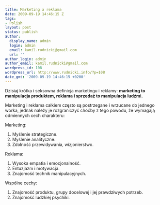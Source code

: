 ```yaml
---
title: Marketing a reklama
date: 2009-09-19 14:46:15 Z
tags:
- Polish
layout: post
status: publish
author:
  display_name: admin
  login: admin
  email: kamil.rudnicki@gmail.com
  url: ''
author_login: admin
author_email: kamil.rudnicki@gmail.com
wordpress_id: 108
wordpress_url: http://www.rudnicki.info/?p=108
date_gmt: '2009-09-19 14:46:15 +0200'
---
```


<p>Dzisiaj krótka i seksowna definicja marketingu i reklamy: <strong>m</strong><strong>arketing to manipulacja produktem, reklama i sprzedaż to manipulacja ludźmi.</strong></p>
<p>Marketing i reklama całkiem często są postrzegane i wrzucane do jednego worka, jednak należy je rozgraniczyć choćby z tego powodu, że wymagają odmiennych cech charakteru:</p>
<p>Marketing:</p>
<ol>
<li>Myślenie strategiczne.</li>
<li>Myślenie analityczne.</li>
<li>Zdolność przewidywania, wizjonierstwo.</li>
</ol>
<p>Reklama:</p>
<ol>
<li>Wysoka empatia i emocjonalność.</li>
<li>Entuzjazm i motywacja.</li>
<li>Znajomość technik manipulacyjnych.</li>
</ol>
<p>Wspólne cechy:</p>
<ol>
<li>Znajomość produktu, grupy docelowej i jej prawdziwych potrzeb.</li>
<li>Znajomość ludzkiej psychiki.</li>
</ol>
